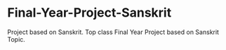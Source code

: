 # Final-Year-Project-Sanskrit
Project based on Sanskrit. Top class Final Year Project based on Sanskrit Topic.
